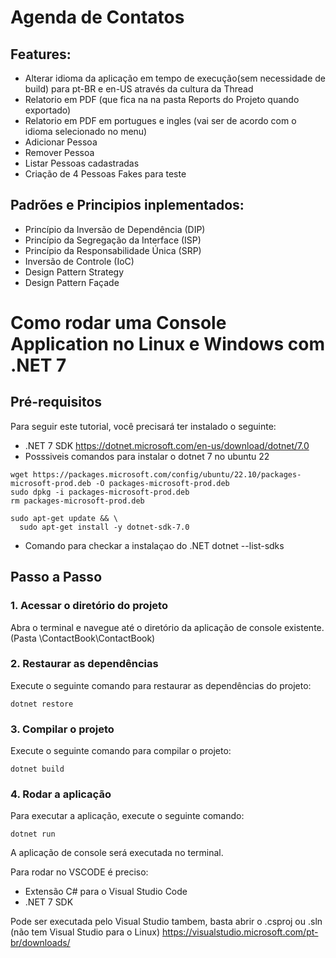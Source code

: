 # Agenda de Contatos

## Features:
- Alterar idioma da aplicação em tempo de execução(sem necessidade de build) para pt-BR e en-US através da cultura da Thread
- Relatorio em PDF (que fica na na pasta Reports do Projeto quando exportado)
- Relatorio em PDF em portugues e ingles (vai ser de acordo com o idioma selecionado no menu)
- Adicionar Pessoa
- Remover Pessoa
- Listar Pessoas cadastradas
- Criação de 4 Pessoas Fakes para teste

## Padrões e Principios inplementados:
- Princípio da Inversão de Dependência (DIP)
- Princípio da Segregação da Interface (ISP)
- Princípio da Responsabilidade Única (SRP)
- Inversão de Controle (IoC)
- Design Pattern Strategy
- Design Pattern Façade

# Como rodar uma Console Application no Linux e Windows com .NET 7

## Pré-requisitos

Para seguir este tutorial, você precisará ter instalado o seguinte:

- .NET 7 SDK
  https://dotnet.microsoft.com/en-us/download/dotnet/7.0
- Posssiveis comandos para instalar o dotnet 7 no ubuntu 22
```
wget https://packages.microsoft.com/config/ubuntu/22.10/packages-microsoft-prod.deb -O packages-microsoft-prod.deb
sudo dpkg -i packages-microsoft-prod.deb
rm packages-microsoft-prod.deb

sudo apt-get update && \
  sudo apt-get install -y dotnet-sdk-7.0
```
- Comando para checkar a instalaçao do .NET dotnet --list-sdks
## Passo a Passo

### 1. Acessar o diretório do projeto

Abra o terminal e navegue até o diretório da aplicação de console existente.(Pasta \ContactBook\ContactBook)

### 2. Restaurar as dependências

Execute o seguinte comando para restaurar as dependências do projeto:

```dotnet restore```

### 3. Compilar o projeto

Execute o seguinte comando para compilar o projeto:

```dotnet build```

### 4. Rodar a aplicação

Para executar a aplicação, execute o seguinte comando:

```dotnet run```

A aplicação de console será executada no terminal.

Para rodar no VSCODE é preciso:
- Extensão C# para o Visual Studio Code
- .NET 7 SDK

Pode ser executada pelo Visual Studio tambem, basta abrir o .csproj ou .sln (não tem Visual Studio para o Linux)
https://visualstudio.microsoft.com/pt-br/downloads/
